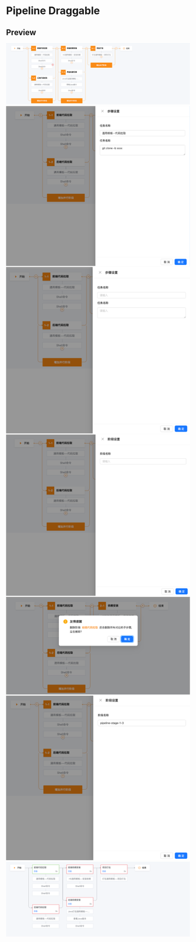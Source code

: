 # Pipeline Draggable

## Preview

![](./screenshots/1.png)
![](./screenshots/2.png)
![](./screenshots/3.png)
![](./screenshots/4.png)
![](./screenshots/5.png)
![](./screenshots/6.png)
![](./screenshots/7.png)
